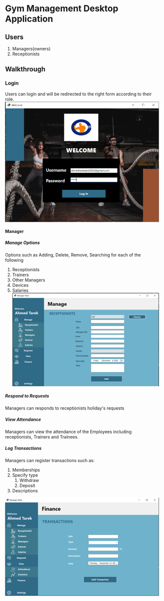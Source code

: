 # Gym Management Desktop Application

## Users

1. Managers(owners)
2. Receptionists

## Walkthrough

### Login

Users can login and will be redirected to the right form according to their role.
![Login Form](Login.png)

#### Manager

##### Manage Options

Options such as Adding, Delete, Remove, Searching for each of the following

1. Receptionists
2. Trainers
3. Other Managers
4. Devices
5. Salaries
   ![Manage Options](Manage_Options.png)

##### Respond to Requests

Managers can responds to receptionists holiday's requests

##### View Attendance

Managers can view the attendance of the Employees including receptionists, Trainers and Trainees.

##### Log Transactions

Managers can register transactions such as:

1. Memberships
2. Specify type
   1. Withdraw
   2. Deposit
3. Descriptions

![Log Transactions](Log_Transactions.png)
